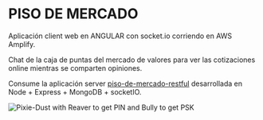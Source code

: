 # PISO DE MERCADO

Aplicación client web en ANGULAR con socket.io corriendo en AWS Amplify.

Chat de la caja de puntas del mercado de valores para ver las cotizaciones online mientras se comparten opiniones.

Consume la aplicación server [piso-de-mercado-restful] desarrollada en Node + Express + MongoDB + socketIO.

![Pixie-Dust with Reaver to get PIN and Bully to get PSK](https://i.imgur.com/Q5KSDbg.gif)


[piso-de-mercado-restful]:<https://github.com/gustavoghp87/piso-de-mercado-restful>
